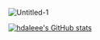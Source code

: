 ![Untitled-1](https://user-images.githubusercontent.com/8890754/104114713-d9b2ef80-534a-11eb-9c78-58bd90a2f716.gif)

[![hdaleee's GitHub stats](https://github-readme-stats.vercel.app/api?username=hdaleee&hide=stars,issues&show_icons=true&count_private=true&theme=tokyonight)](https://github.com/hdaleee/github-readme-stats)

<!-- 
<p align="center">
<img src="https://simpleicons.org/icons/javascript.svg" width="40px" height="40px" alt="JavaScript">
&nbsp;&nbsp;
<img src="https://simpleicons.org/icons/react.svg" width="40px" height="40px" alt="React">
&nbsp;&nbsp;
<img src="https://simpleicons.org/icons/redux.svg" width="40px" height="40px" alt="Redux">
&nbsp;&nbsp;
<img src="https://simpleicons.org/icons/html5.svg" width="40px" height="40px" alt="HTML">
&nbsp;&nbsp;
<img src="https://simpleicons.org/icons/css3.svg" width="40px" height="40px" alt="CSS">
&nbsp;&nbsp;
<img src="https://simpleicons.org/icons/expo.svg" width="40px" height="40px" alt="Expo">
</p>
<p align="center">
<img src="https://simpleicons.org/icons/visualstudiocode.svg" width="40px" height="40px" alt="VSC">
&nbsp;&nbsp;  
<img src="https://simpleicons.org/icons/node-dot-js.svg" width="40px" height="40px" alt="Nodejs">
&nbsp;&nbsp;
<img src="https://simpleicons.org/icons/express.svg" width="40px" height="40px" alt="Express">
&nbsp;&nbsp;
<img src="https://simpleicons.org/icons/amazonaws.svg" width="40px" height="40px" alt="AWS">
&nbsp;&nbsp;
<img src="https://simpleicons.org/icons/mysql.svg" width="50px" height="50px" alt="mySQL">
</p>
<p align="center">
<img src="https://simpleicons.org/icons/figma.svg" width="35px" height="35px" alt="Figma">
&nbsp;&nbsp;
<img src="https://simpleicons.org/icons/adobephotoshop.svg" width="40px" height="40px" alt="photoshop">
&nbsp;&nbsp;
<img src="https://simpleicons.org/icons/adobeillustrator.svg" width="40px" height="40px" alt="illustrator">
&nbsp;&nbsp;
<img src="https://simpleicons.org/icons/adobexd.svg" width="40px" height="40px" alt="xd">
</p>
 -->
